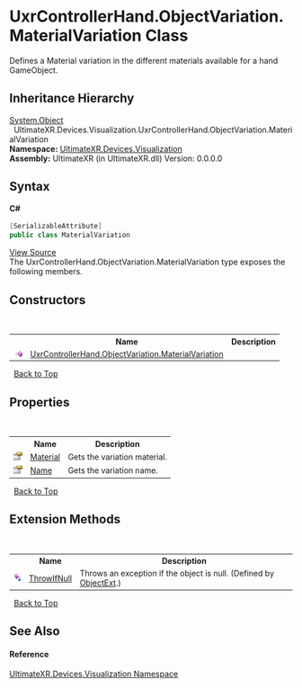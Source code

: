 # UxrControllerHand.ObjectVariation.MaterialVariation Class
 

Defines a Material variation in the different materials available for a hand GameObject.


## Inheritance Hierarchy
<a href="https://docs.microsoft.com/dotnet/api/system.object" target="_blank" rel="noopener noreferrer">System.Object</a><br />&nbsp;&nbsp;UltimateXR.Devices.Visualization.UxrControllerHand.ObjectVariation.MaterialVariation<br />
**Namespace:**&nbsp;<a href="N_UltimateXR_Devices_Visualization">UltimateXR.Devices.Visualization</a><br />**Assembly:**&nbsp;UltimateXR (in UltimateXR.dll) Version: 0.0.0.0

## Syntax

**C#**<br />
``` C#
[SerializableAttribute]
public class MaterialVariation
```

<a href="UltimateXR/Scripts/Devices/Visualization/UxrControllerHand.cs" rel="noopener noreferrer" title="View the source code">View Source</a><br />
The UxrControllerHand.ObjectVariation.MaterialVariation type exposes the following members.


## Constructors
&nbsp;<table><tr><th></th><th>Name</th><th>Description</th></tr><tr><td>![Public method](media/pubmethod.gif "Public method")</td><td><a href="M_UltimateXR_Devices_Visualization_UxrControllerHand_ObjectVariation_MaterialVariation__ctor">UxrControllerHand.ObjectVariation.MaterialVariation</a></td><td /></tr></table>&nbsp;
<a href="#uxrcontrollerhand.objectvariation.materialvariation-class">Back to Top</a>

## Properties
&nbsp;<table><tr><th></th><th>Name</th><th>Description</th></tr><tr><td>![Public property](media/pubproperty.gif "Public property")</td><td><a href="P_UltimateXR_Devices_Visualization_UxrControllerHand_ObjectVariation_MaterialVariation_Material">Material</a></td><td>
Gets the variation material.</td></tr><tr><td>![Public property](media/pubproperty.gif "Public property")</td><td><a href="P_UltimateXR_Devices_Visualization_UxrControllerHand_ObjectVariation_MaterialVariation_Name">Name</a></td><td>
Gets the variation name.</td></tr></table>&nbsp;
<a href="#uxrcontrollerhand.objectvariation.materialvariation-class">Back to Top</a>

## Extension Methods
&nbsp;<table><tr><th></th><th>Name</th><th>Description</th></tr><tr><td>![Public Extension Method](media/pubextension.gif "Public Extension Method")</td><td><a href="M_UltimateXR_Extensions_System_ObjectExt_ThrowIfNull">ThrowIfNull</a></td><td>
Throws an exception if the object is null.
 (Defined by <a href="T_UltimateXR_Extensions_System_ObjectExt">ObjectExt</a>.)</td></tr></table>&nbsp;
<a href="#uxrcontrollerhand.objectvariation.materialvariation-class">Back to Top</a>

## See Also


#### Reference
<a href="N_UltimateXR_Devices_Visualization">UltimateXR.Devices.Visualization Namespace</a><br />